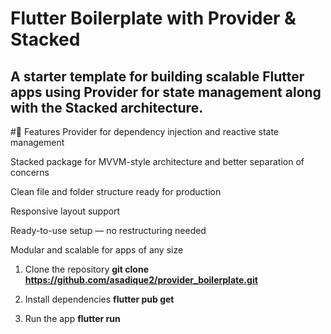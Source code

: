 # Flutter Boilerplate with Provider & Stacked
## A starter template for building scalable Flutter apps using Provider for state management along with the Stacked architecture.

#🚀 Features
Provider for dependency injection and reactive state management

Stacked package for MVVM-style architecture and better separation of concerns

Clean file and folder structure ready for production

Responsive layout support

Ready-to-use setup — no restructuring needed

Modular and scalable for apps of any size

1. Clone the repository
__git clone https://github.com/asadique2/provider_boilerplate.git__

2. Install dependencies
__flutter pub get__

3. Run the app
__flutter run__

